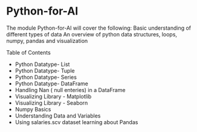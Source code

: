 # Python-for-AI
The module Python-for-AI will cover the following:
Basic understanding of different types of data
An overview of python data structures, loops, numpy, pandas and visualization

Table of Contents
* Python Datatype- List
* Python Datatype- Tuple
* Python Datatype- Series
* Python Datatype- DataFrame
* Handling Nan ( null enteries) in a DataFrame
* Visualizing Library - Matplotlib
* Visualizing Library - Seaborn
* Numpy Basics
* Understanding Data and Variables
* Using salaries.scv dataset learning about Pandas

